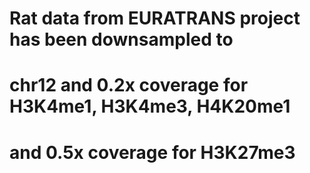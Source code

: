 # Rat data from EURATRANS project has been downsampled to
# chr12 and 0.2x coverage for H3K4me1, H3K4me3, H4K20me1
# and 0.5x coverage for H3K27me3
